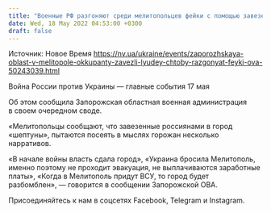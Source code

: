 ```yaml
---
title: "Военные РФ разгоняют среди мелитопольцев фейки с помощью завезенных «шептунов»"
date: Wed, 18 May 2022 04:53:00 +0300
draft: false
---
```

Источник: Новое Время https://nv.ua/ukraine/events/zaporozhskaya-oblast-v-melitopole-okkupanty-zavezli-lyudey-chtoby-razgonyat-feyki-ova-50243039.html


Война России против Украины — главные события 17 мая

Об этом сообщила Запорожская областная военная администрация в своем очередном своде.

«Мелитопольцы сообщают, что завезенные россиянами в город «шептуны», пытаются посеять в мыслях горожан несколько нарративов.

«В начале войны власть сдала город», «Украина бросила Мелитополь, именно поэтому не проходит эвакуация, не выплачиваются заработные платы», «Когда в Мелитополь придут ВСУ, то город будет разбомблен», — говорится в сообщении Запорожской ОВА.

Присоединяйтесь к нам в соцсетях Facebook, Telegram и Instagram.
